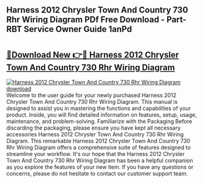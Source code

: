 ## Harness 2012 Chrysler Town And Country 730 Rhr Wiring Diagram PDf Free Download - Part-RBT Service Owner Guide 1anPd

# <h2><a href="http://dfs8b5.blite.top/?on=Harness+2012+Chrysler+Town+And+Country+730+Rhr+Wiring+Diagram">🔗Download New 👉🔴 Harness 2012 Chrysler Town And Country 730 Rhr Wiring Diagram</a></h2>

[![Harness 2012 Chrysler Town And Country 730 Rhr Wiring Diagram download](https://i.imgur.com/lujVjoI.png)](http://dfs8b5.blite.top/?on=Harness+2012+Chrysler+Town+And+Country+730+Rhr+Wiring+Diagram)
Welcome to the user guide for your newly purchased Harness 2012 Chrysler Town And Country 730 Rhr Wiring Diagram. This manual is designed to assist you in mastering the functions and capabilities of your product. Inside, you will find detailed information on features, setup, usage, maintenance, and problem-solving. Familiarize with the Packaging Before discarding the packaging, please ensure you have kept all necessary accessories Harness 2012 Chrysler Town And Country 730 Rhr Wiring Diagram. This remarkable Harness 2012 Chrysler Town And Country 730 Rhr Wiring Diagram offers a comprehensive suite of features designed to streamline your workflow. It's our hope that the Harness 2012 Chrysler Town And Country 730 Rhr Wiring Diagram has been a helpful companion as you explore the features of your new item. If you have any questions or concerns, please do not hesitate to contact our customer support team.
